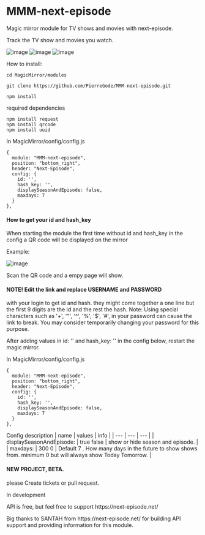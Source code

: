 # MMM-next-episode
<p></p>
Magic mirror module for TV shows and movies with next-episode. <p></p>
Track the TV show and movies you watch.

![image](https://github.com/PierreGode/MMM-next-episode/assets/8579922/38e955a4-a156-4ef8-8b67-6e0b93e0645c)
![image](https://github.com/PierreGode/MMM-next-episode/assets/8579922/08f59252-8a0c-4d29-8d6f-716336204fb3)
![image](https://github.com/PierreGode/MMM-next-episode/assets/8579922/506c098c-145a-427e-8927-f86cd97cfa5b)





How to install:<p></p>



```
cd MagicMirror/modules
```
```
git clone https://github.com/PierreGode/MMM-next-episode.git
```
```
npm install
```
required dependencies
```
npm install request
npm install qrcode
npm install uuid
```
In MagicMirror/config/config.js
```
{
  module: "MMM-next-episode",
  position: "bottom_right",
  header: "Next-Episode",
  config: {
    id: '',
    hash_key: '',
    displaySeasonAndEpisode: false,
    maxdays: 7 
  }
},
```

<h4>How to get your id and hash_key</h4> <p></p> 
When starting the module the first time without id and hash_key in the config a QR code will be displayed on the mirror<p></p>

Example:<p></p>
![image](https://github.com/PierreGode/MMM-next-episode/assets/8579922/4680580b-c497-4a8e-8c04-37b3d62852b7)
<p></p>
Scan the QR code and a empy page will show. <h4>NOTE! Edit the link and replace USERNAME and PASSWORD</h4> with your login to get id and hash. they might come together a one line but the first 9 digits are the id and the rest the hash.
Note: Using special characters such as '+', '"', '^', '%', '$', '#', in your password can cause the link to break. You may consider temporarily changing your password for this purpose.
<p></p>
After adding values in  id: '' and hash_key: ''  in the config below, restart the magic mirror.

In MagicMirror/config/config.js
```
{
  module: "MMM-next-episode",
  position: "bottom_right",
  header: "Next-Episode",
  config: {
    id: '',
    hash_key: '',
    displaySeasonAndEpisode: false,
    maxdays: 7 
  }
},
```
Config description
| name | values | info |
| --- | --- | --- |
| displaySeasonAndEpisode: | true false | show or hide season and episode. |
| maxdays: | 300 0  |  Default 7 .  How many days in the future to show shows from. minimum 0 but will always show Today Tomorrow. |
<p></p>
<h4>NEW PROJECT, BETA.</H4>
please Create tickets or pull request.
<p></p>
In development
<p></p>
API is free, but feel free to support https://next-episode.net/
<p></p>
Big thanks to SANTAH from https://next-episode.net/ for building API support and providing information for this module.
